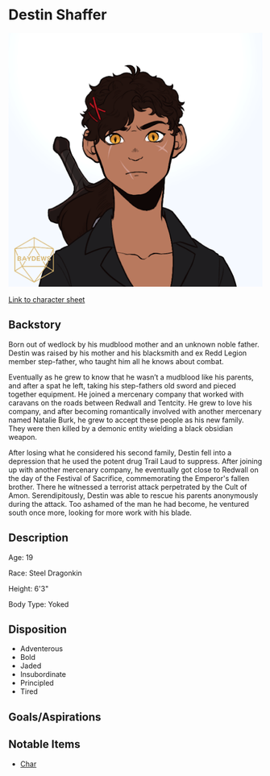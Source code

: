 # Destin Shaffer

![alt_text](DestinShaffer.png)

[Link to character sheet]()

## Backstory

Born out of wedlock by his mudblood mother and an unknown noble father. Destin was raised by his mother and his blacksmith and ex Redd Legion member step-father, who taught him all he knows about combat.

Eventually as he grew to know that he wasn’t a mudblood like his parents, and after a spat he left, taking his step-fathers old sword and pieced together equipment. He joined a mercenary company that worked with caravans on the roads between Redwall and Tentcity. He grew to love his company, and after becoming romantically involved with another mercenary named Natalie Burk, he grew to accept these people as his new family. They were then killed by a demonic entity wielding a black obsidian weapon.

After losing what he considered his second family, Destin fell into a depression that he used the potent drug Trail Laud to suppress. After joining up with another mercenary company, he eventually got close to Redwall on the day of the Festival of Sacrifice, commemorating the Emperor's fallen brother. There he witnessed a terrorist attack perpetrated by the Cult of Amon. Serendipitously, Destin was able to rescue his parents anonymously during the attack. Too ashamed of the man he had become,  he ventured south once more, looking for more work with his blade.

## Description

Age: 19

Race: Steel Dragonkin

Height: 6'3"

Body Type: Yoked

## Disposition

- Adventerous
- Bold
- Jaded
- Insubordinate
- Principled
- Tired

## Goals/Aspirations

## Notable Items

* [Char](../../../UniqueItems/UniqueWeapons/Char/Char.md)
